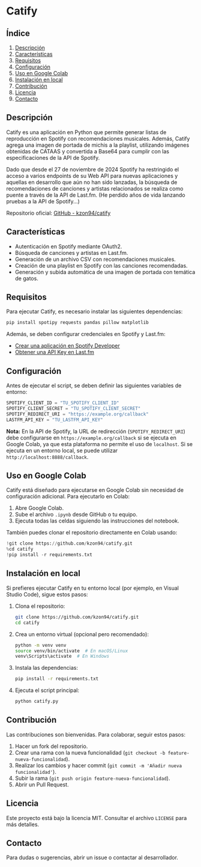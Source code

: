 # Catify

## Índice

1. [Descripción](#descripción)
2. [Características](#características)
3. [Requisitos](#requisitos)
4. [Configuración](#configuración)
5. [Uso en Google Colab](#uso-en-google-colab)
6. [Instalación en local](#instalación-en-local)
7. [Contribución](#contribución)
8. [Licencia](#licencia)
9. [Contacto](#contacto)

## Descripción

Catify es una aplicación en Python que permite generar listas de reproducción en Spotify con recomendaciones musicales. Además, Catify agrega una imagen de portada de michis a la playlist, utilizando imágenes obtenidas de CATAAS y convertida a Base64 para cumplir con las especificaciones de la API de Spotify. 

Dado que desde el 27 de noviembre de 2024 Spotify ha restringido el acceso a varios endpoints de su Web API para nuevas aplicaciones y aquellas en desarrollo que aún no han sido lanzadas, la búsqueda de recomendaciones de canciones y artistas relacionados se realiza como puente a través de la API de Last.fm. (He perdido años de vida lanzando pruebas a la API de Spotify...)

Repositorio oficial: [GitHub - kzon94/catify](https://github.com/kzon94/catify)

## Características

- Autenticación en Spotify mediante OAuth2.
- Búsqueda de canciones y artistas en Last.fm.
- Generación de un archivo CSV con recomendaciones musicales.
- Creación de una playlist en Spotify con las canciones recomendadas.
- Generación y subida automática de una imagen de portada con temática de gatos.

## Requisitos

Para ejecutar Catify, es necesario instalar las siguientes dependencias:

```bash
pip install spotipy requests pandas pillow matplotlib
```

Además, se deben configurar credenciales en Spotify y Last.fm:

- [Crear una aplicación en Spotify Developer](https://developer.spotify.com/dashboard/applications)
- [Obtener una API Key en Last.fm](https://www.last.fm/api/account/create)

## Configuración

Antes de ejecutar el script, se deben definir las siguientes variables de entorno:

```python
SPOTIFY_CLIENT_ID = "TU_SPOTIFY_CLIENT_ID"
SPOTIFY_CLIENT_SECRET = "TU_SPOTIFY_CLIENT_SECRET"
SPOTIFY_REDIRECT_URI = "https://example.org/callback"
LASTFM_API_KEY = "TU_LASTFM_API_KEY"
```

**Nota:** En la API de Spotify, la URL de redirección (`SPOTIFY_REDIRECT_URI`) debe configurarse en `https://example.org/callback` si se ejecuta en Google Colab, ya que esta plataforma no permite el uso de `localhost`. Si se ejecuta en un entorno local, se puede utilizar `http://localhost:8888/callback`.

## Uso en Google Colab

Catify está diseñado para ejecutarse en Google Colab sin necesidad de configuración adicional. Para ejecutarlo en Colab:

1. Abre Google Colab.
2. Sube el archivo `.ipynb` desde GitHub o tu equipo.
3. Ejecuta todas las celdas siguiendo las instrucciones del notebook.

También puedes clonar el repositorio directamente en Colab usando:

```python
!git clone https://github.com/kzon94/catify.git
%cd catify
!pip install -r requirements.txt
```

## Instalación en local

Si prefieres ejecutar Catify en tu entorno local (por ejemplo, en Visual Studio Code), sigue estos pasos:

1. Clona el repositorio:
   ```bash
   git clone https://github.com/kzon94/catify.git
   cd catify
   ```
2. Crea un entorno virtual (opcional pero recomendado):
   ```bash
   python -m venv venv
   source venv/bin/activate  # En macOS/Linux
   venv\Scripts\activate  # En Windows
   ```
3. Instala las dependencias:
   ```bash
   pip install -r requirements.txt
   ```
4. Ejecuta el script principal:
   ```bash
   python catify.py
   ```

## Contribución

Las contribuciones son bienvenidas. Para colaborar, seguir estos pasos:

1. Hacer un fork del repositorio.
2. Crear una rama con la nueva funcionalidad (`git checkout -b feature-nueva-funcionalidad`).
3. Realizar los cambios y hacer commit (`git commit -m 'Añadir nueva funcionalidad'`).
4. Subir la rama (`git push origin feature-nueva-funcionalidad`).
5. Abrir un Pull Request.

## Licencia

Este proyecto está bajo la licencia MIT. Consultar el archivo `LICENSE` para más detalles.

## Contacto

Para dudas o sugerencias, abrir un issue o contactar al desarrollador.

